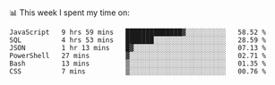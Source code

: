 📊 This week I spent my time on:
<!--START_SECTION:waka-->

```text
JavaScript   9 hrs 59 mins   ██████████████▓░░░░░░░░░░   58.52 %
SQL          4 hrs 53 mins   ███████░░░░░░░░░░░░░░░░░░   28.59 %
JSON         1 hr 13 mins    █▓░░░░░░░░░░░░░░░░░░░░░░░   07.13 %
PowerShell   27 mins         ▓░░░░░░░░░░░░░░░░░░░░░░░░   02.71 %
Bash         13 mins         ▒░░░░░░░░░░░░░░░░░░░░░░░░   01.35 %
CSS          7 mins          ▒░░░░░░░░░░░░░░░░░░░░░░░░   00.76 %
```

<!--END_SECTION:waka-->


